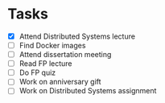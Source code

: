 # Tasks
- [x] Attend Distributed Systems lecture
- [ ] Find Docker images
- [ ] Attend dissertation meeting
- [ ] Read FP lecture
- [ ] Do FP quiz
- [ ] Work on anniversary gift
- [ ] Work on Distributed Systems assignment